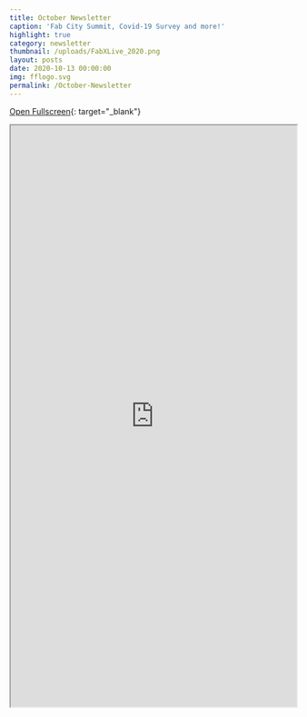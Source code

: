 ```yaml
---
title: October Newsletter
caption: 'Fab City Summit, Covid-19 Survey and more!'
highlight: true
category: newsletter
thumbnail: /uploads/FabXLive_2020.png
layout: posts
date: 2020-10-13 00:00:00
img: fflogo.svg
permalink: /October-Newsletter
---
```



[Open Fullscreen](https://mailchi.mp/fabfoundation.org/the-fab-foundation-october-newsletter-is-here-4512376){: target="_blank"}

<iframe src="https://mailchi.mp/fabfoundation.org/the-fab-foundation-october-newsletter-is-here-4512376" style="max-width: 1024px; width: 100%; margin: 0 auto; height: 1024px"></iframe>
